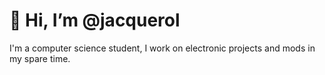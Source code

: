 # 👋 Hi, I’m @jacquerol
I'm a computer science student, I work on electronic projects and mods in my spare time.
<!---
jacquerol/jacquerol is a ✨ special ✨ repository because its `README.md` (this file) appears on your GitHub profile.
You can click the Preview link to take a look at your changes.
--->
